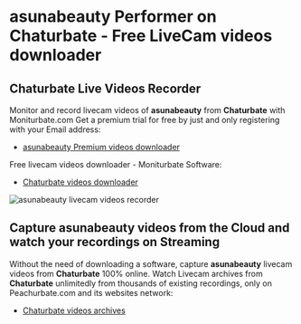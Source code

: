 # asunabeauty Performer on Chaturbate - Free LiveCam videos downloader

## Chaturbate Live Videos Recorder

Monitor and record livecam videos of **asunabeauty** from **Chaturbate** with Moniturbate.com
Get a premium trial for free by just and only registering with your Email address:
* [asunabeauty Premium videos downloader](https://moniturbate.com/request-demo-licence-key.html)

Free livecam videos downloader - Moniturbate Software:
* [Chaturbate videos downloader](https://moniturbate.com/moniturbate-download-software.html)

![asunabeauty livecam videos recorder](https://peachurnet.com/templates/moniturbate-software.png)


## Capture asunabeauty videos from the Cloud and watch your recordings on Streaming

Without the need of downloading a software, capture **asunabeauty** livecam videos from **Chaturbate** 100% online.
Watch Livecam archives from **Chaturbate** unlimitedly from thousands of existing recordings, only on Peachurbate.com and its websites network:
* [Chaturbate videos archives](https://peachurnet.com/)